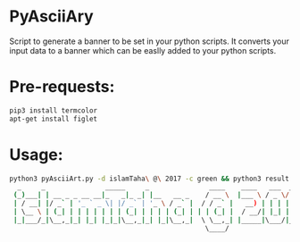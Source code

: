# PyAsciiAry
Script to generate a banner to be set in your python scripts. It converts your input data to a banner which can be easlly added to your python scripts.

# Pre-requests:
```bash
pip3 install termcolor
apt-get install figlet
```

# Usage: 
```bash
python3 pyAsciiArt.py -d islamTaha\ @\ 2017 -c green && python3 result.py
  _     _               _____     _               ____    ____   ___  _ _____  
 (_)___| | __ _ _ __ __|_   _|_ _| |__   __ _    / __ \  |___ \ / _ \/ |___  | 
 | / __| |/ _` | '_ ` _ \| |/ _` | '_ \ / _` |  / / _` |   __) | | | | |  / /  
 | \__ \ | (_| | | | | | | | (_| | | | | (_| | | | (_| |  / __/| |_| | | / /   
 |_|___/_|\__,_|_| |_| |_|_|\__,_|_| |_|\__,_|  \ \__,_| |_____|\___/|_|/_/    
                                                 \____/                         
```


